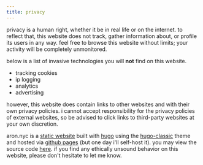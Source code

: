 ```yaml
---
title: privacy
---
```


privacy is a human right, whether it be in real life or on the internet. to reflect that, this website does not track, gather information about, or profile its users in any way. feel free to browse this website without limits; your activity will be completely unmonitored. 

below is a list of invasive technologies you will **not** find on this website.
- tracking cookies
- ip logging
- analytics
- advertising

however, this website does contain links to other websites and with their own privacy policies. i cannot accept responsibility for the privacy policies of external websites, so be advised to click links to third-party websites at your own discretion. 

aron.nyc is a [static website](https://en.wikipedia.org/wiki/Static_web_page) built with [hugo](https://en.wikipedia.org/wiki/Hugo_(software)) using the [hugo-classic](https://github.com/goodroot/hugo-classic) theme and hosted via [github pages](https://pages.github.com) (but one day i'll self-host it). you may view the source code [here](https://github.com/thegithubrespectorhasloggedon/thegithubrespectorhasloggedon.github.io). if you find any ethically unsound behavior on this website, please don't hesitate to let me know.
